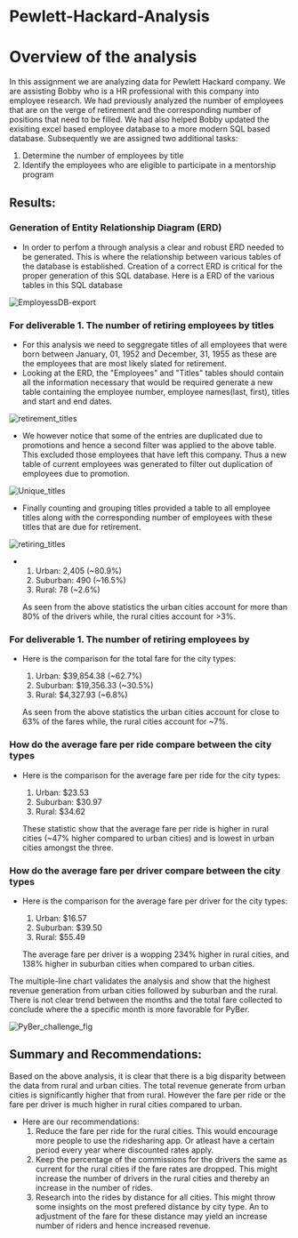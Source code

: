 # Pewlett-Hackard-Analysis

# Overview of the analysis

In this assignment we are analyzing data for Pewlett Hackard company. We are assisting Bobby who is a HR professional with this company into employee research.  We had previously analyzed the number of employees that are on the verge of retirement and the corresponding number of positions that need to be filled. We had also helped Bobby updated the exisiting excel based employee database to a more modern SQL based database. Subsequently we are assigned two additional tasks:
  1. Determine the number of employees by title
  2. Identify the employees who are eligible to participate in a mentorship program
 

## Results:
### Generation of Entity Relationship Diagram (ERD)
  * In order to perfom a through analysis a clear and robust ERD needed to be generated. This is where the relationship between various tables of the database is established. Creation of a correct ERD is critical for the proper generation of this SQL database. Here is a ERD of the various tables in this SQL database
 
![EmployessDB-export](https://user-images.githubusercontent.com/107159218/181394470-f9e60ec8-fbd9-4d2b-b122-946d424662bd.png)

### For deliverable 1. The number of retiring employees by titles     
  * For this analysis we need to seggregate titles of all employees that were born between January, 01, 1952 and December, 31, 1955 as these are the employees that are most likely slated for retirement.
  * Looking at the ERD, the "Employees" and "Titles" tables should contain all the information necessary that would be required generate a new table containing the employee number, employee names(last, first), titles and start and end dates.

![retirement_titles](https://user-images.githubusercontent.com/107159218/181395955-ced64733-10b9-48d4-9a61-7de00281dd43.PNG)

  * We however notice that some of the entries are duplicated due to promotions and hence a second filter was applied to the above table. This excluded those employees that have left this company. Thus a new table of current employees was generated to filter out duplication of employees due to promotion. 

![Unique_titles](https://user-images.githubusercontent.com/107159218/181396620-80ebe34e-3127-41ec-8a37-5c93775c9c00.PNG)

  * Finally counting and grouping titles provided a table to all employee titles along with the corresponding number of employees with these titles that are due for retirement.
 
 ![retiring_titles](https://user-images.githubusercontent.com/107159218/181396973-95e732fb-3b3c-4fbd-9f5d-aba39c64a661.PNG)

 *  
	1. Urban: 2,405 (~80.9%)
	2. Suburban: 490 (~16.5%)
	3. Rural: 78 (~2.6%)
   
   As seen from the above statistics the urban cities account for more than 80% of the drivers while, the rural cities account for >3%.

### For deliverable 1. The number of retiring employees by  
  * Here is the comparison for the total fare for the city types:
	1. Urban: $39,854.38 (~62.7%)
	2. Suburban: $19,356.33 (~30.5%)
	3. Rural: $4,327.93 (~6.8%)
    
    As seen from the above statistics the urban cities account for close to 63% of the fares while, the rural cities account for ~7%.
 
### How do the average fare per ride compare between the city types   
  * Here is the comparison for the average fare per ride for the city types:
	1. Urban: $23.53 
	2. Suburban: $30.97
	3. Rural: $34.62
    
    These statistic show that the average fare per ride is higher in rural cities (~47% higher compared to urban cities) and is lowest in urban cities amongst the three.

### How do the average fare per driver compare between the city types   
  * Here is the comparison for the average fare per driver for the city types:
	1. Urban: $16.57 
	2. Suburban: $39.50
	3. Rural: $55.49
    
    The average fare per driver is a wopping 234% higher in rural cities, and 138% higher in suburban cities when compared to urban cities.

The multiple-line chart validates the analysis and show that the highest revenue generation from urban cities followed by suburban and the rural. There is not clear trend between the months and the total fare collected to conclude where the a specific month is more favorable for PyBer. 

![PyBer_challenge_fig](https://user-images.githubusercontent.com/107159218/179092373-a727fdf4-926a-4d3e-af42-16d74cf533af.png)

## Summary and Recommendations:

Based on the above analysis, it is clear that there is a big disparity between the data from rural and urban cities. The total revenue generate from urban cities is significantly higher that from rural. However the fare per ride or the fare per driver is much higher in rural cities compared to urban. 

* Here are our recommendations:
	1. Reduce the fare per ride for the rural cities. This would encourage more people to use the ridesharing app. Or atleast have a certain period every year where discounted rates apply.
	2. Keep the percentage of the commissions for the drivers the same as current for the rural cities if the fare rates are dropped. This might increase the number of drivers in the rural cities and thereby an increase in the number of rides.
	3. Research into the rides by distance for all cities. This might throw some insights on the most prefered distance by city type. An to adjustment of the fare for these distance may yield an increase number of riders and hence increased revenue.   

